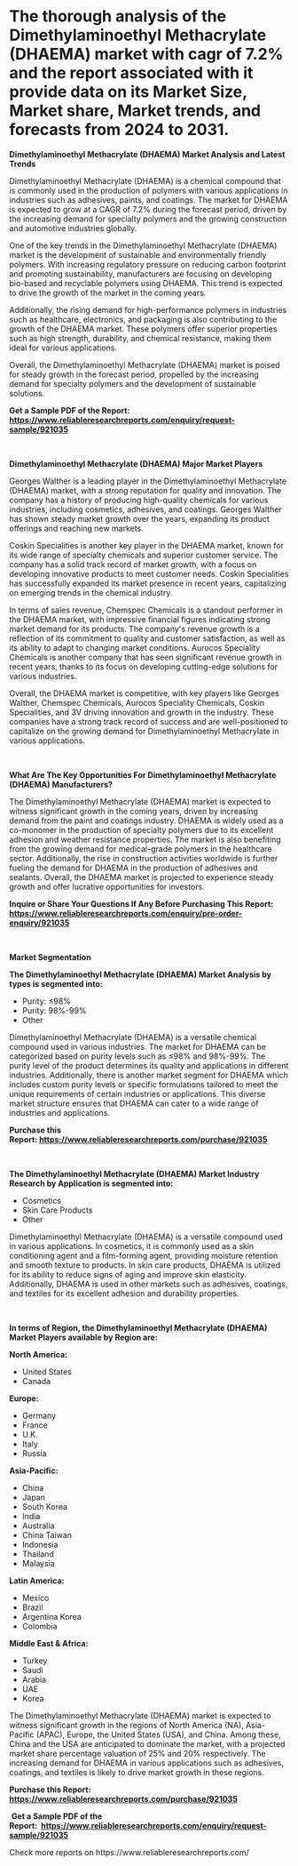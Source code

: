 <p><h1>The thorough analysis of the Dimethylaminoethyl Methacrylate (DHAEMA) market with cagr of  7.2% and the report associated with it provide data on its Market Size, Market share, Market trends, and forecasts from 2024 to 2031.</h1></p><p><strong>Dimethylaminoethyl Methacrylate (DHAEMA) Market Analysis and Latest Trends</strong></p>
<p><p>Dimethylaminoethyl Methacrylate (DHAEMA) is a chemical compound that is commonly used in the production of polymers with various applications in industries such as adhesives, paints, and coatings. The market for DHAEMA is expected to grow at a CAGR of 7.2% during the forecast period, driven by the increasing demand for specialty polymers and the growing construction and automotive industries globally.</p><p>One of the key trends in the Dimethylaminoethyl Methacrylate (DHAEMA) market is the development of sustainable and environmentally friendly polymers. With increasing regulatory pressure on reducing carbon footprint and promoting sustainability, manufacturers are focusing on developing bio-based and recyclable polymers using DHAEMA. This trend is expected to drive the growth of the market in the coming years.</p><p>Additionally, the rising demand for high-performance polymers in industries such as healthcare, electronics, and packaging is also contributing to the growth of the DHAEMA market. These polymers offer superior properties such as high strength, durability, and chemical resistance, making them ideal for various applications.</p><p>Overall, the Dimethylaminoethyl Methacrylate (DHAEMA) market is poised for steady growth in the forecast period, propelled by the increasing demand for specialty polymers and the development of sustainable solutions.</p></p>
<p><strong>Get a Sample PDF of the Report:&nbsp; <a href="https://www.reliableresearchreports.com/enquiry/request-sample/921035">https://www.reliableresearchreports.com/enquiry/request-sample/921035</a></strong></p>
<p>&nbsp;</p>
<p><strong>Dimethylaminoethyl Methacrylate (DHAEMA) Major Market Players</strong></p>
<p><p>Georges Walther is a leading player in the Dimethylaminoethyl Methacrylate (DHAEMA) market, with a strong reputation for quality and innovation. The company has a history of producing high-quality chemicals for various industries, including cosmetics, adhesives, and coatings. Georges Walther has shown steady market growth over the years, expanding its product offerings and reaching new markets.</p><p>Coskin Specialities is another key player in the DHAEMA market, known for its wide range of specialty chemicals and superior customer service. The company has a solid track record of market growth, with a focus on developing innovative products to meet customer needs. Coskin Specialities has successfully expanded its market presence in recent years, capitalizing on emerging trends in the chemical industry.</p><p>In terms of sales revenue, Chemspec Chemicals is a standout performer in the DHAEMA market, with impressive financial figures indicating strong market demand for its products. The company's revenue growth is a reflection of its commitment to quality and customer satisfaction, as well as its ability to adapt to changing market conditions. Aurocos Speciality Chemicals is another company that has seen significant revenue growth in recent years, thanks to its focus on developing cutting-edge solutions for various industries.</p><p>Overall, the DHAEMA market is competitive, with key players like Georges Walther, Chemspec Chemicals, Aurocos Speciality Chemicals, Coskin Specialities, and 3V driving innovation and growth in the industry. These companies have a strong track record of success and are well-positioned to capitalize on the growing demand for Dimethylaminoethyl Methacrylate in various applications.</p></p>
<p>&nbsp;</p>
<p><strong>What Are The Key Opportunities For Dimethylaminoethyl Methacrylate (DHAEMA) Manufacturers?</strong></p>
<p><p>The Dimethylaminoethyl Methacrylate (DHAEMA) market is expected to witness significant growth in the coming years, driven by increasing demand from the paint and coatings industry. DHAEMA is widely used as a co-monomer in the production of specialty polymers due to its excellent adhesion and weather resistance properties. The market is also benefiting from the growing demand for medical-grade polymers in the healthcare sector. Additionally, the rise in construction activities worldwide is further fueling the demand for DHAEMA in the production of adhesives and sealants. Overall, the DHAEMA market is projected to experience steady growth and offer lucrative opportunities for investors.</p></p>
<p><strong>Inquire or Share Your Questions If Any Before Purchasing This Report: <a href="https://www.reliableresearchreports.com/enquiry/pre-order-enquiry/921035">https://www.reliableresearchreports.com/enquiry/pre-order-enquiry/921035</a></strong></p>
<p>&nbsp;</p>
<p><strong>Market Segmentation</strong></p>
<p><strong>The Dimethylaminoethyl Methacrylate (DHAEMA) Market Analysis by types is segmented into:</strong></p>
<p><ul><li>Purity: ≤98%</li><li>Purity: 98%-99%</li><li>Other</li></ul></p>
<p><p>Dimethylaminoethyl Methacrylate (DHAEMA) is a versatile chemical compound used in various industries. The market for DHAEMA can be categorized based on purity levels such as ≤98% and 98%-99%. The purity level of the product determines its quality and applications in different industries. Additionally, there is another market segment for DHAEMA which includes custom purity levels or specific formulations tailored to meet the unique requirements of certain industries or applications. This diverse market structure ensures that DHAEMA can cater to a wide range of industries and applications.</p></p>
<p><strong>Purchase this Report:&nbsp;<a href="https://www.reliableresearchreports.com/purchase/921035">https://www.reliableresearchreports.com/purchase/921035</a></strong></p>
<p>&nbsp;</p>
<p><strong>The Dimethylaminoethyl Methacrylate (DHAEMA) Market Industry Research by Application is segmented into:</strong></p>
<p><ul><li>Cosmetics</li><li>Skin Care Products</li><li>Other</li></ul></p>
<p><p>Dimethylaminoethyl Methacrylate (DHAEMA) is a versatile compound used in various applications. In cosmetics, it is commonly used as a skin conditioning agent and a film-forming agent, providing moisture retention and smooth texture to products. In skin care products, DHAEMA is utilized for its ability to reduce signs of aging and improve skin elasticity. Additionally, DHAEMA is used in other markets such as adhesives, coatings, and textiles for its excellent adhesion and durability properties.</p></p>
<p>&nbsp;</p>
<p><strong>In terms of Region, the Dimethylaminoethyl Methacrylate (DHAEMA) Market Players available by Region are:</strong></p>
<p>
    <p> <strong> North America: </strong>
        <ul>
            <li>United States</li>
            <li>Canada</li>
        </ul>
        </p> 
    <p> <strong> Europe: </strong>
        <ul>
            <li>Germany</li>
            <li>France</li>
            <li>U.K.</li>
            <li>Italy</li>
            <li>Russia</li>
        </ul>
        </p> 
    <p> <strong> Asia-Pacific: </strong>
        <ul>
            <li>China</li>
            <li>Japan</li>
            <li>South Korea</li>
            <li>India</li>
            <li>Australia</li>
            <li>China Taiwan</li>
            <li>Indonesia</li>
            <li>Thailand</li>
            <li>Malaysia</li>
        </ul>
        </p> 
    <p> <strong> Latin America: </strong>
        <ul>
            <li>Mexico</li>
            <li>Brazil</li>
            <li>Argentina Korea</li>
            <li>Colombia</li>
        </ul>
        </p> 
    <p> <strong> Middle East & Africa: </strong>
        <ul>
            <li>Turkey</li>
            <li>Saudi</li>
            <li>Arabia</li>
            <li>UAE</li>
            <li>Korea</li>
        </ul>
    </p>
    </p>
<p><p>The Dimethylaminoethyl Methacrylate (DHAEMA) market is expected to witness significant growth in the regions of North America (NA), Asia-Pacific (APAC), Europe, the United States (USA), and China. Among these, China and the USA are anticipated to dominate the market, with a projected market share percentage valuation of 25% and 20% respectively. The increasing demand for DHAEMA in various applications such as adhesives, coatings, and textiles is likely to drive market growth in these regions.</p></p>
<p><strong>Purchase this Report: <a href="https://www.reliableresearchreports.com/purchase/921035">https://www.reliableresearchreports.com/purchase/921035</a></strong></p>
<p>&nbsp;<strong>Get a Sample PDF of the Report:&nbsp;&nbsp;<a href="https://www.reliableresearchreports.com/enquiry/request-sample/921035">https://www.reliableresearchreports.com/enquiry/request-sample/921035</a></strong></p>
<p><strong></strong></p>
<p>Check more reports on https://www.reliableresearchreports.com/</p>